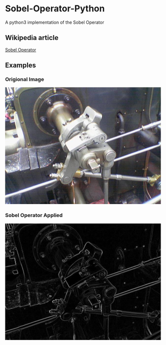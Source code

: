 # Sobel-Operator-Python
A python3 implementation of the Sobel Operator

## Wikipedia article
[Sobel Operator](https://en.wikipedia.org/wiki/Sobel_operator)

## Examples
### Origional Image
![](https://github.com/Nequeo2000/Sobel-Operator-Python/blob/main/images/image1.png?raw=true)

### Sobel Operator Applied
![](https://github.com/Nequeo2000/Sobel-Operator-Python/blob/main/images/image2.png?raw=true)
